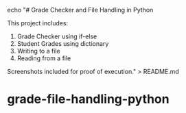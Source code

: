 echo "# Grade Checker and File Handling in Python

This project includes:
1. Grade Checker using if-else
2. Student Grades using dictionary
3. Writing to a file
4. Reading from a file

Screenshots included for proof of execution." > README.md

# grade-file-handling-python
